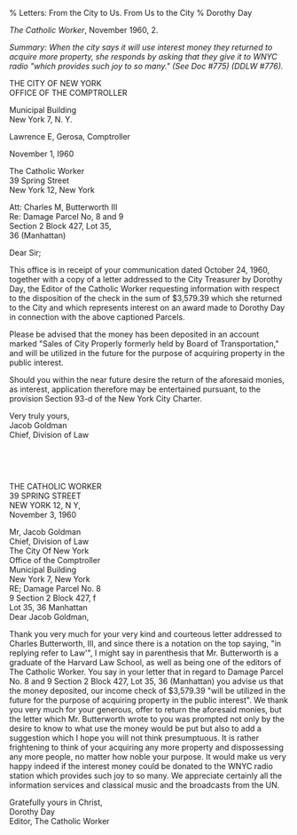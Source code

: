 % Letters: From the City to Us. From Us to the City
% Dorothy Day

*The Catholic Worker*, November 1960, 2.

*Summary: When the city says it will use interest money they returned to
acquire more property, she responds by asking that they give it to WNYC
radio "which provides such joy to so many." (See Doc \#775) (DDLW
\#776).*

THE CITY OF NEW YORK \
OFFICE OF THE COMPTROLLER

Municipal Building \
New York 7, N. Y.

Lawrence E, Gerosa, Comptroller

November 1, I960

The Catholic Worker \
39 Spring Street \
New York 12, New York

Att: Charles M, Butterworth III \
Re: Damage Parcel No, 8 and 9 \
Section 2 Block 427, Lot 35, \
36 (Manhattan)

Dear Sir;

This office is in receipt of your communication dated October 24, 1960,
together with a copy of a letter addressed to the City Treasurer by
Dorothy Day, the Editor of the Catholic Worker requesting information
with respect to the disposition of the check in the sum of \$3,579.39
which she returned to the City and which represents interest on an award
made to Dorothy Day in connection with the above captioned Parcels.

Please be advised that the money has been deposited in an account marked
"Sales of City Properly formerly held by Board of Transportation," and
will be utilized in the future for the purpose of acquiring property in
the public interest.

Should you within the near future desire the return of the aforesaid
monies, as interest, application therefore may be entertained pursuant,
to the provision Section 93-d of the New York City Charter.

Very truly yours, \
Jacob Goldman \
Chief, Division of Law

 

 

THE CATHOLIC WORKER \
39 SPRING STREET \
NEW YORK 12, N Y, \
November 3, 1960

Mr, Jacob Goldman \
Chief, Division of Law \
The City Of New York \
Office of the Comptroller \
Municipal Building \
New York 7, New York \
RE; Damage Parcel No. 8 \
9 Section 2 Block 427, f \
Lot 35, 36 Manhattan \
Dear Jacob Goldman,

Thank you very much for your very kind and courteous letter addressed to
Charles Butterworth, III, and since there is a notation on the top
saying, "in replying refer to Law'", I might say in parenthesis that Mr.
Butterworth is a graduate of the Harvard Law School, as well as being
one of the editors of The Catholic Worker. You say in your letter that
in regard to Damage Parcel No. 8 and 9 Section 2 Block 427, Lot 35, 36
(Manhattan) you advise us that the money deposited, our income check of
\$3,579.39 "will be utilized in the future for the purpose of acquiring
property in the public interest". We thank you very much for your
generous, offer to return the aforesaid monies, but the letter which Mr.
Butterworth wrote to you was prompted not only by the desire to know to
what use the money would be put but also to add a suggestion which I
hope you will not think presumptuous. It is rather frightening to think
of your acquiring any more property and dispossessing any more people,
no matter how noble your purpose. It would make us very happy indeed if
the interest money could be donated to the WNYC radio station which
provides such joy to so many. We appreciate certainly all the
information services and classical music and the broadcasts from the UN.

Gratefully yours in Christ, \
Dorothy Day \
Editor, The Catholic Worker
